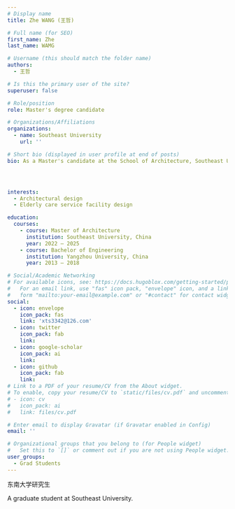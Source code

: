 ```yaml
---
# Display name
title: Zhe WANG (王哲)

# Full name (for SEO)
first_name: Zhe
last_name: WAMG

# Username (this should match the folder name)
authors:
  - 王哲

# Is this the primary user of the site?
superuser: false

# Role/position
role: Master's degree candidate

# Organizations/Affiliations
organizations:
  - name: Southeast University
    url: ''

# Short bio (displayed in user profile at end of posts)
bio: As a Master's candidate at the School of Architecture, Southeast University, I have prior professional experience as an architect. My recent research primarily concentrates on the planning of elderly care service facilities.




interests:
  - Architectural design
  - Elderly care service facility design

education:
  courses:
    - course: Master of Architecture
      institution: Southeast University, China
      year: 2022 – 2025
    - course: Bachelor of Engineering
      institution: Yangzhou University, China
      year: 2013 – 2018

# Social/Academic Networking
# For available icons, see: https://docs.hugoblox.com/getting-started/page-builder/#icons
#   For an email link, use "fas" icon pack, "envelope" icon, and a link in the
#   form "mailto:your-email@example.com" or "#contact" for contact widget.
social:
  - icon: envelope
    icon_pack: fas
    link: 'xts3342@126.com'
  - icon: twitter
    icon_pack: fab
    link: 
  - icon: google-scholar
    icon_pack: ai
    link: 
  - icon: github
    icon_pack: fab
    link: 
# Link to a PDF of your resume/CV from the About widget.
# To enable, copy your resume/CV to `static/files/cv.pdf` and uncomment the lines below.
# - icon: cv
#   icon_pack: ai
#   link: files/cv.pdf

# Enter email to display Gravatar (if Gravatar enabled in Config)
email: ''

# Organizational groups that you belong to (for People widget)
#   Set this to `[]` or comment out if you are not using People widget.
user_groups:
  - Grad Students
---
```


东南大学研究生

A graduate student at Southeast University.

